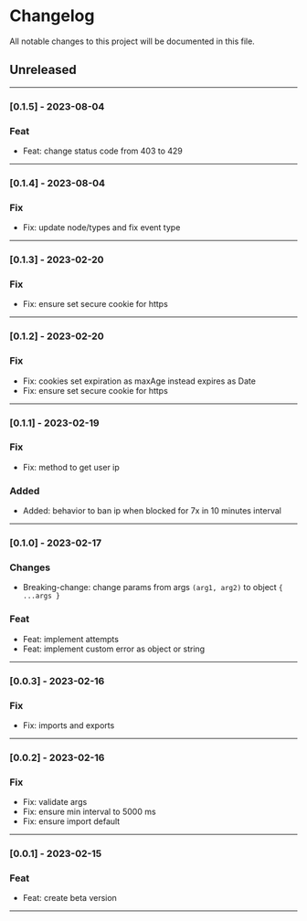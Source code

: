 # Changelog

All notable changes to this project will be documented in this file.

## Unreleased

---

### [0.1.5] - 2023-08-04

### Feat

- Feat: change status code from 403 to 429

---

### [0.1.4] - 2023-08-04

### Fix

- Fix: update node/types and fix event type

---
### [0.1.3] - 2023-02-20

### Fix

- Fix: ensure set secure cookie for https

---

### [0.1.2] - 2023-02-20

### Fix

- Fix: cookies set expiration as maxAge instead expires as Date
- Fix: ensure set secure cookie for https

---

### [0.1.1] - 2023-02-19
### Fix

- Fix: method to get user ip

### Added

- Added: behavior to ban ip when blocked for 7x in 10 minutes interval

---
### [0.1.0] - 2023-02-17

### Changes

- Breaking-change: change params from args `(arg1, arg2)` to object `{ ...args }`

### Feat

- Feat: implement attempts
- Feat: implement custom error as object or string

---

### [0.0.3] - 2023-02-16

### Fix

- Fix: imports and exports

---

### [0.0.2] - 2023-02-16

### Fix

- Fix: validate args
- Fix: ensure min interval to 5000 ms
- Fix: ensure import default

---

### [0.0.1] - 2023-02-15

### Feat

- Feat: create beta version

---
